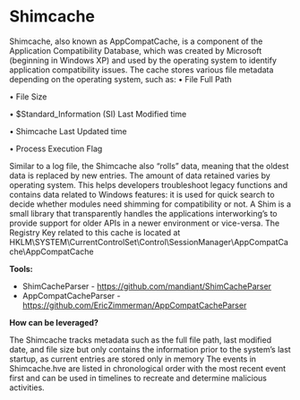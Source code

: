 # Shimcache

Shimcache, also known as AppCompatCache, is a component of the Application Compatibility Database, which was created by Microsoft (beginning in Windows XP) and used by the operating system to identify application compatibility issues.
The cache stores various file metadata depending on the operating system, such as:
•	File Full Path

•	File Size

•	$Standard_Information (SI) Last Modified time

•	Shimcache Last Updated time

•	Process Execution Flag

Similar to a log file, the Shimcache also “rolls” data, meaning that the oldest data is replaced by new entries.
The amount of data retained varies by operating system.
This helps developers troubleshoot legacy functions and contains data related to Windows features: it is used for quick search to decide whether modules need shimming for compatibility or not.
A Shim is a small library that transparently handles the applications interworking’s to provide support for older APIs in a newer environment or vice-versa.
The Registry Key related to this cache is located at
HKLM\SYSTEM\CurrentControlSet\Control\SessionManager\AppCompatCache\AppCompatCache

**Tools:**

- ShimCacheParser - https://github.com/mandiant/ShimCacheParser
- AppCompatCacheParser  - https://github.com/EricZimmerman/AppCompatCacheParser

**How can be leveraged?**

The Shimcache tracks metadata such as the full file path, last modified date, and file size but only contains the information prior to the system’s last startup, as current entries are stored only in memory
The events in Shimcache.hve are listed in chronological order with the most
recent event first and can be used in timelines to recreate and determine malicious activities.
